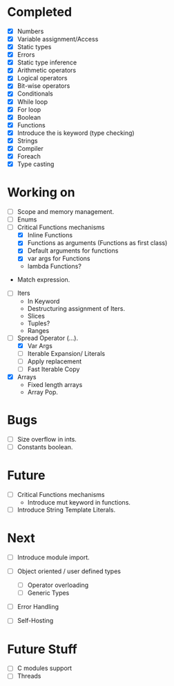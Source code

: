 # Completed
- [x] Numbers
- [x] Variable assignment/Access 
- [x] Static types
- [x] Errors
- [x] Static type inference
- [x] Arithmetic operators
- [x] Logical operators
- [x] Bit-wise operators
- [x] Conditionals
- [x] While loop
- [x] For loop
- [x] Boolean
- [x] Functions
- [x] Introduce the is keyword (type checking)
- [x] Strings
- [x] Compiler
- [x] Foreach
- [x] Type casting

# Working on
- [ ] Scope and memory management.
- [ ] Enums
- [ ] Critical Functions mechanisms
  - [x] Inline Functions
  - [x] Functions as arguments (Functions as first class)
  - [x] Default arguments for functions
  - [x] var args for Functions
  - lambda Functions?
- Match expression.
- [ ] Iters
  - In Keyword
  - Destructuring assignment of Iters.
  - Slices
  - Tuples?
  - Ranges
- [ ] Spread Operator (...).
  - [x] Var Args
  - [ ] Iterable Expansion/ Literals
  - [ ] Apply replacement
  - [ ] Fast Iterable Copy 
- [x] Arrays
  - Fixed length arrays
  - Array Pop.
  
# Bugs
- [ ] Size overflow in ints.
- [ ] Constants boolean.
  
# Future 
- [ ] Critical Functions mechanisms
  - Introduce mut keyword in functions.
- [ ] Introduce String Template Literals.

# Next
- [ ] Introduce module import. 
- [ ] Object oriented / user defined types
  - [ ] Operator overloading
  - [ ] Generic Types
- [ ] Error Handling
- [ ] Self-Hosting


# Future Stuff
- [ ] C modules support
- [ ] Threads